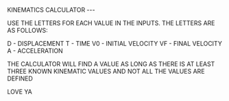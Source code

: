 KINEMATICS CALCULATOR ---

USE THE LETTERS FOR EACH VALUE IN THE INPUTS. THE LETTERS ARE AS FOLLOWS:

D - DISPLACEMENT
T - TIME
V0 - INITIAL VELOCITY
VF - FINAL VELOCITY
A - ACCELERATION

THE CALCULATOR WILL FIND A VALUE AS LONG AS THERE IS AT LEAST THREE KNOWN KINEMATIC VALUES AND NOT ALL THE VALUES ARE DEFINED

LOVE YA
